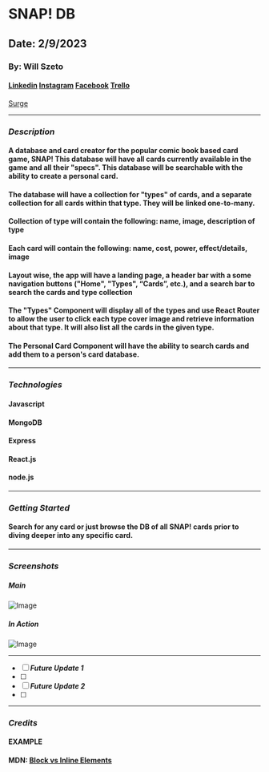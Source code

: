 # SNAP! DB

## Date: 2/9/2023

### **By: Will Szeto**

#### [Linkedin](https://www.linkedin.com/in/will-szeto-a449b021a/) [Instagram](https://www.instagram.com/wszeto) [Facebook](https://wwww.facebook.com/willszeto) [Trello](https://trello.com/b/VJphnMcC/snap-db)
[Surge](https://placeholder.com)
***

### ***Description*** 

#### A database and card creator for the popular comic book based card game, SNAP! This database will have all cards currently available in the game and all their "specs". This database will be searchable with the ability to create a personal card.
#### The database will have a collection for "types" of cards, and a separate collection for all cards within that type. They will be linked one-to-many.
#### Collection of type will contain the following: name, image, description of type
#### Each card will contain the following: name, cost, power, effect/details, image
#### Layout wise, the app will have a landing page, a header bar with a some navigation buttons ("Home", "Types", “Cards”, etc.), and a search bar to search the cards and type collection
#### The "Types" Component will display all of the types and use React Router to allow the user to click each type cover image and retrieve information about that type. It will also list all the cards in the given type.
#### The Personal Card Component will have the ability to search cards and add them to a person's card database.
***

### ***Technologies***

#### Javascript
#### MongoDB
#### Express
#### React.js
#### node.js
***

### ***Getting Started***

#### Search for any card or just browse the DB of all SNAP! cards prior to diving deeper into any specific card.  
***

### ***Screenshots***

##### **Main**
![Image](http://www.imageURL.com)

##### **In Action**
![Image](http://www.imageURL.com)
***

- [ ] ***Future Update 1***
- [ ] 
- [ ] ***Future Update 2***
- [ ] 

***

### ***Credits***

#### EXAMPLE
#### MDN: [Block vs Inline Elements](https://developer.mozilla.org/en-US/docs/Web/HTML/Block-level_elements)
